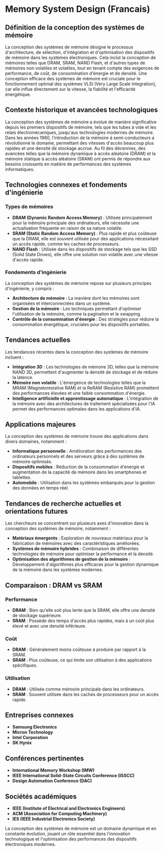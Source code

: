 # Memory System Design (Francais)

## Définition de la conception des systèmes de mémoire

La conception des systèmes de mémoire désigne le processus d'architecture, de sélection, d'intégration et d'optimisation des dispositifs de mémoire dans les systèmes électroniques. Cela inclut la conception de mémoires telles que DRAM, SRAM, NAND Flash, et d'autres types de mémoires non volatiles et volatiles, tout en tenant compte des exigences de performance, de coût, de consommation d'énergie et de densité. Une conception efficace des systèmes de mémoire est cruciale pour le fonctionnement optimal des systèmes VLSI (Very Large Scale Integration), car elle influe directement sur la vitesse, la fiabilité et l'efficacité énergétique.

## Contexte historique et avancées technologiques

La conception des systèmes de mémoire a évolué de manière significative depuis les premiers dispositifs de mémoire, tels que les tubes à vide et les relais électromécaniques, jusqu'aux technologies modernes de mémoire. Dans les années 1960, l'introduction de la mémoire à semi-conducteurs a révolutionné le domaine, permettant des vitesses d'accès beaucoup plus rapides et une densité de stockage accrue. Au fil des décennies, des avancées telles que la mémoire dynamique à accès aléatoire (DRAM) et la mémoire statique à accès aléatoire (SRAM) ont permis de répondre aux besoins croissants en matière de performances des systèmes informatiques.

## Technologies connexes et fondements d'ingénierie

### Types de mémoires

- **DRAM (Dynamic Random Access Memory)** : Utilisée principalement pour la mémoire principale des ordinateurs, elle nécessite une actualisation fréquente en raison de sa nature volatile.
- **SRAM (Static Random Access Memory)** : Plus rapide et plus coûteuse que la DRAM, elle est souvent utilisée pour des applications nécessitant un accès rapide, comme les caches de processeurs.
- **NAND Flash** : Utilisée dans les dispositifs de stockage tels que les SSD (Solid State Drives), elle offre une solution non volatile avec une vitesse d'accès rapide.

### Fondements d'ingénierie

La conception des systèmes de mémoire repose sur plusieurs principes d'ingénierie, y compris :

- **Architecture de mémoire** : La manière dont les mémoires sont organisées et interconnectées dans un système.
- **Gestion de la mémoire** : Les techniques permettant d'optimiser l'utilisation de la mémoire, comme la pagination et le swapping.
- **Contrôle de la consommation d'énergie** : Des stratégies pour réduire la consommation énergétique, cruciales pour les dispositifs portables.

## Tendances actuelles

Les tendances récentes dans la conception des systèmes de mémoire incluent :

- **Intégration 3D** : Les technologies de mémoire 3D, telles que la mémoire NAND 3D, permettent d'augmenter la densité de stockage et de réduire la latence.
- **Mémoire non volatile** : L'émergence de technologies telles que la MRAM (Magnetoresistive RAM) et la ReRAM (Resistive RAM) promettent des performances élevées et une faible consommation d'énergie.
- **Intelligence artificielle et apprentissage automatique** : L'intégration de la mémoire avec des architectures de traitement spécialisées pour l'IA permet des performances optimales dans les applications d'IA.

## Applications majeures

La conception des systèmes de mémoire trouve des applications dans divers domaines, notamment :

- **Informatique personnelle** : Amélioration des performances des ordinateurs personnels et des serveurs grâce à des systèmes de mémoire optimisés.
- **Dispositifs mobiles** : Réduction de la consommation d'énergie et augmentation de la capacité de mémoire dans les smartphones et tablettes.
- **Automobile** : Utilisation dans les systèmes embarqués pour la gestion des données en temps réel.

## Tendances de recherche actuelles et orientations futures

Les chercheurs se concentrent sur plusieurs axes d'innovation dans la conception des systèmes de mémoire, notamment :

- **Matériaux émergents** : Exploration de nouveaux matériaux pour la fabrication de mémoires avec des caractéristiques améliorées.
- **Systèmes de mémoire hybrides** : Combinaison de différentes technologies de mémoire pour optimiser la performance et la densité.
- **Optimisation des algorithmes de gestion de la mémoire** : Développement d'algorithmes plus efficaces pour la gestion dynamique de la mémoire dans les systèmes modernes.

## Comparaison : DRAM vs SRAM

### Performance

- **DRAM** : Bien qu'elle soit plus lente que la SRAM, elle offre une densité de stockage supérieure.
- **SRAM** : Possède des temps d'accès plus rapides, mais à un coût plus élevé et avec une densité inférieure.

### Coût

- **DRAM** : Généralement moins coûteuse à produire par rapport à la SRAM.
- **SRAM** : Plus coûteuse, ce qui limite son utilisation à des applications spécifiques.

### Utilisation

- **DRAM** : Utilisée comme mémoire principale dans les ordinateurs.
- **SRAM** : Souvent utilisée dans les caches de processeurs pour un accès rapide.

## Entreprises connexes

- **Samsung Electronics**
- **Micron Technology**
- **Intel Corporation**
- **SK Hynix**

## Conférences pertinentes

- **International Memory Workshop (IMW)**
- **IEEE International Solid-State Circuits Conference (ISSCC)**
- **Design Automation Conference (DAC)**

## Sociétés académiques

- **IEEE (Institute of Electrical and Electronics Engineers)**
- **ACM (Association for Computing Machinery)**
- **IES (IEEE Industrial Electronics Society)**

La conception des systèmes de mémoire est un domaine dynamique et en constante évolution, jouant un rôle essentiel dans l'innovation technologique et l'optimisation des performances des dispositifs électroniques modernes.